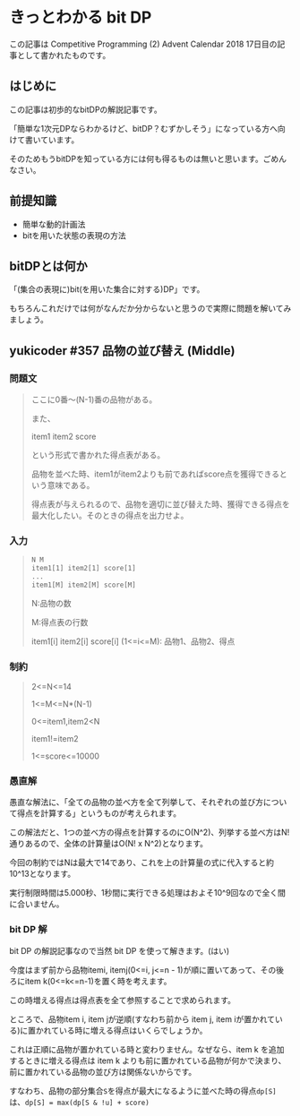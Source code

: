 # きっとわかる bit DP

この記事は Competitive Programming (2) Advent Calendar 2018 17日目の記事として書かれたものです。

## はじめに

この記事は初歩的なbitDPの解説記事です。

「簡単な1次元DPならわかるけど、bitDP？むずかしそう」になっている方へ向けて書いています。

そのためもうbitDPを知っている方には何も得るものは無いと思います。ごめんなさい。

## 前提知識

- 簡単な動的計画法
- bitを用いた状態の表現の方法

## bitDPとは何か

「(集合の表現に)bit(を用いた集合に対する)DP」です。

もちろんこれだけでは何がなんだか分からないと思うので実際に問題を解いてみましょう。

## yukicoder #357 品物の並び替え (Middle)

### 問題文

>ここに0番〜(N-1)番の品物がある。
>
>また、
>
>item1 item2 score
>
>という形式で書かれた得点表がある。
>
>品物を並べた時、item1がitem2よりも前であればscore点を獲得できるという意味である。
>
>得点表が与えられるので、品物を適切に並び替えた時、獲得できる得点を最大化したい。そのときの得点を出力せよ。

### 入力

>
> ```txt
> N M
>item1[1] item2[1] score[1]
> ...
>item1[M] item2[M] score[M]
> ```
>N:品物の数
>
>M:得点表の行数
>
>item1[i] item2[i] score[i] (1<=i<=M): 品物1、品物2、得点

### 制約

>2<=N<=14
>
>1<=M<=N*(N-1)
>
>0<=item1,item2<N
>
>item1!=item2
>
>1<=score<=10000

### 愚直解

愚直な解法に、「全ての品物の並べ方を全て列挙して、それぞれの並び方について得点を計算する」というものが考えられます。

この解法だと、1つの並べ方の得点を計算するのにO(N^2)、列挙する並べ方はN!通りあるので、全体の計算量はO(N! x N^2)となります。

今回の制約ではNは最大で14であり、これを上の計算量の式に代入すると約10^13となります。

実行制限時間は5.000秒、1秒間に実行できる処理はおよそ10^9回なので全く間に合いません。

### bit DP 解

bit DP の解説記事なので当然 bit DP を使って解きます。(はい)

今度はまず前から品物itemi, itemj(0<=i, j<=n - 1)が順に置いてあって、その後ろにitem k(0<=k<=n-1)を置く時を考えます。

この時増える得点は得点表を全て参照することで求められます。

ところで、品物item i, item jが逆順(すなわち前から item j, item iが置かれている)に置かれている時に増える得点はいくらでしょうか。

これは正順に品物が置かれている時と変わりません。なぜなら、item k を追加するときに増える得点は item k よりも前に置かれている品物が何かで決まり、前に置かれている品物の並び方は関係ないからです。

すなわち、品物の部分集合```S```を得点が最大になるように並べた時の得点```dp[S]```は、```dp[S] = max(dp[S & !u] + score)```